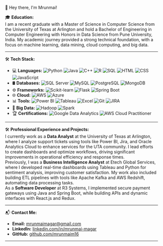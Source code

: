 👋 Hey there, I'm Mrunmai!

🎓 **Education:**  
I am a recent graduate with a Master of Science in Computer Science from the University of Texas at Arlington and hold a Bachelor of Engineering in Computer Engineering with Honors in Data Science from Pune University, India. My academic journey provided a strong technical foundation, with a focus on machine learning, data mining, cloud computing, and big data.  

---

🛠 **Tech Stack:**  
- 💻 **Languages:** ![Python](https://img.shields.io/badge/-Python-3776AB?style=flat&logo=python&logoColor=white) ![Java](https://img.shields.io/badge/-Java-007396?style=flat&logo=java&logoColor=white) ![C++](https://img.shields.io/badge/-C++-00599C?style=flat&logo=c%2B%2B&logoColor=white) ![R](https://img.shields.io/badge/-R-276DC3?style=flat&logo=r&logoColor=white) ![SQL](https://img.shields.io/badge/-SQL-4479A1?style=flat&logo=postgresql&logoColor=white) ![HTML](https://img.shields.io/badge/-HTML-E34F26?style=flat&logo=html5&logoColor=white) ![CSS](https://img.shields.io/badge/-CSS-1572B6?style=flat&logo=css3&logoColor=white) ![JavaScript](https://img.shields.io/badge/-JavaScript-F7DF1E?style=flat&logo=javascript&logoColor=black)  
- 🛢 **Databases:** ![SQL Server](https://img.shields.io/badge/-SQL%20Server-CC2927?style=flat&logo=microsoft-sql-server&logoColor=white) ![MySQL](https://img.shields.io/badge/-MySQL-4479A1?style=flat&logo=mysql&logoColor=white) ![PostgreSQL](https://img.shields.io/badge/-PostgreSQL-4169E1?style=flat&logo=postgresql&logoColor=white) ![MongoDB](https://img.shields.io/badge/-MongoDB-47A248?style=flat&logo=mongodb&logoColor=white)  
- ⚙️ **Frameworks:** ![Scikit-learn](https://img.shields.io/badge/-Scikit%20Learn-F7931E?style=flat&logo=scikit-learn&logoColor=white) ![Flask](https://img.shields.io/badge/-Flask-000000?style=flat&logo=flask&logoColor=white) ![Spring Boot](https://img.shields.io/badge/-Spring%20Boot-6DB33F?style=flat&logo=spring-boot&logoColor=white)  
- 🌐 **Cloud:** ![AWS](https://img.shields.io/badge/-AWS-232F3E?style=flat&logo=amazon-aws&logoColor=white) ![Azure](https://img.shields.io/badge/-Azure-0089D6?style=flat&logo=azure&logoColor=white)  
- 📊 **Tools:** ![Power BI](https://img.shields.io/badge/-Power%20BI-F2C811?style=flat&logo=power-bi&logoColor=black) ![Tableau](https://img.shields.io/badge/-Tableau-E97627?style=flat&logo=tableau&logoColor=white) ![Excel](https://img.shields.io/badge/-Excel-217346?style=flat&logo=microsoft-excel&logoColor=white) ![Git](https://img.shields.io/badge/-Git-F05032?style=flat&logo=git&logoColor=white) ![JIRA](https://img.shields.io/badge/-JIRA-0052CC?style=flat&logo=jira&logoColor=white)  
- 🧠 **Big Data:** ![Hadoop](https://img.shields.io/badge/-Hadoop-F4A300?style=flat&logo=apache-hadoop&logoColor=white) ![Spark](https://img.shields.io/badge/-Spark-E25A1C?style=flat&logo=apache-spark&logoColor=white)  
- 🏆 **Certifications:** ![Google Data Analytics](https://img.shields.io/badge/-Google%20Data%20Analytics-4285F4?style=flat&logo=google&logoColor=white) ![AWS Cloud Practitioner](https://img.shields.io/badge/-AWS%20Cloud%20Practitioner-FF9900?style=flat&logo=amazon-aws&logoColor=white)


---

🛠️ **Professional Experience and Projects:**  
I currently work as a **Data Analyst** at the University of Texas at Arlington, where I analyze support tickets using tools like Power BI, Jira, and Oracle Analytics Cloud to enhance services for the UTA community. I lead efforts to create dashboards and optimize workflows, driving significant improvements in operational efficiency and response times.  
Previously, I was a **Business Intelligence Analyst** at Etech Global Services, where I developed real-time dashboards using Tableau and Python for sentiment analysis, improving customer satisfaction. My work also included building ETL pipelines with tools like Apache Kafka and AWS Redshift, automating data processing tasks.  
As a **Software Developer** at R3 Systems, I implemented secure payment gateways using Java and Spring Boot, while building APIs and dynamic interfaces with React.js and Redux.  

---


📬 **Contact Me:**  
- **Email:** [mrunmaimagar@gmail.com](mailto:mrunmaimagar@gmail.com)  
- **LinkedIn:** [linkedin.com/in/mrunmai-magar](https://www.linkedin.com/in/mrunmai-magar)  
- **GitHub:** [github.com/mrunmaim16](https://github.com/mrunmaim16)  

---
